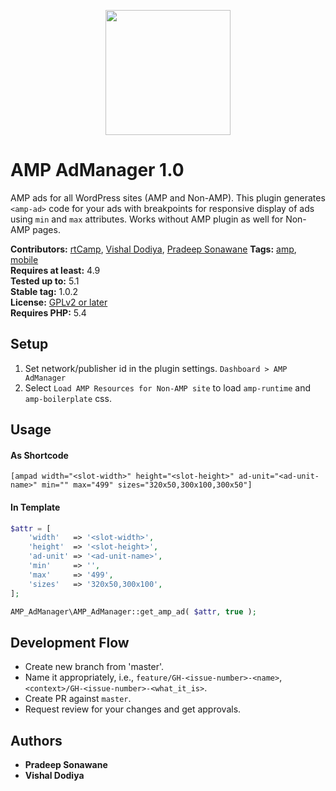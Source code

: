 <p align="center">
<a href="https://rtcamp.com/?ref=amp-admanager-repo" target="_blank"><img width="200"src="https://rtcamp.com/wp-content/uploads/2018/04/rtcamp-logo-1.svg"></a>
</p>

# AMP AdManager 1.0
AMP ads for all WordPress sites (AMP and Non-AMP). 
This plugin generates `<amp-ad>` code for your ads with breakpoints for responsive display of ads using `min` and `max` attributes.
Works without AMP plugin as well for Non-AMP pages. 

**Contributors:** [rtCamp](https://github.com/rtCamp/), [Vishal Dodiya](https://github.com/vishaldodiya), [Pradeep Sonawane](https://github.com/pradeep910)
**Tags:** [amp](https://wordpress.org/plugins/tags/amp), [mobile](https://wordpress.org/plugins/tags/mobile)  
**Requires at least:** 4.9  
**Tested up to:** 5.1  
**Stable tag:** 1.0.2  
**License:** [GPLv2 or later](http://www.gnu.org/licenses/gpl-2.0.html)  
**Requires PHP:** 5.4  

## Setup
1. Set network/publisher id in the plugin settings. `Dashboard > AMP AdManager`
2. Select `Load AMP Resources for Non-AMP site` to load `amp-runtime` and `amp-boilerplate` css.

## Usage

#### As Shortcode

```
[ampad width="<slot-width>" height="<slot-height>" ad-unit="<ad-unit-name>" min="" max="499" sizes="320x50,300x100,300x50"]
```

#### In Template

```php
$attr = [
    'width'   => '<slot-width>',
    'height'  => '<slot-height>',
    'ad-unit' => '<ad-unit-name>',
    'min'     => '',
    'max'     => '499',
    'sizes'   => '320x50,300x100',
];

AMP_AdManager\AMP_AdManager::get_amp_ad( $attr, true );
```

## Development Flow

* Create new branch from 'master'.
* Name it appropriately, i.e., `feature/GH-<issue-number>-<name>`,`<context>/GH-<issue-number>-<what_it_is>`.
* Create PR against `master`.
* Request review for your changes and get approvals.

## Authors

* **Pradeep Sonawane**
* **Vishal Dodiya**
